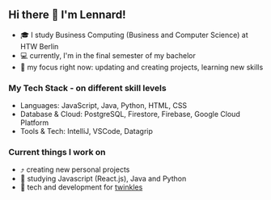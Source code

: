 ## Hi there 👋 I'm Lennard!

- 🎓 I study Business Computing (Business and Computer Science) at HTW Berlin
- 💻 currently, I'm in the final semester of my bachelor
- :brain: my focus right now: updating and creating projects, learning new skills

### My Tech Stack - on different skill levels
- Languages: JavaScript, Java, Python, HTML, CSS
- Database & Cloud: PostgreSQL, Firestore, Firebase, Google Cloud Platform
- Tools & Tech: IntelliJ, VSCode, Datagrip

### Current things I work on
- ⤴️ creating new personal projects
- 📖 studying Javascript (React.js), Java and Python
- :iphone: tech and development for [twinkles](https://twinkles.rocks/)
